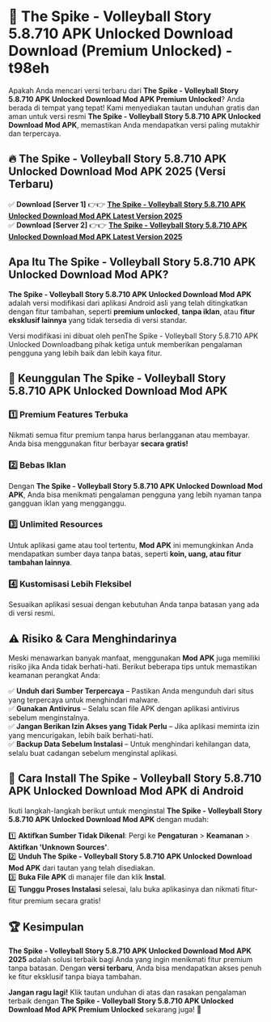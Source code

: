 # 🎯 The Spike - Volleyball Story 5.8.710 APK Unlocked Download  Download (Premium Unlocked) -  t98eh

Apakah Anda mencari versi terbaru dari **The Spike - Volleyball Story 5.8.710 APK Unlocked Download Mod APK Premium Unlocked**? Anda berada di tempat yang tepat! Kami menyediakan tautan unduhan gratis dan aman untuk versi resmi **The Spike - Volleyball Story 5.8.710 APK Unlocked Download Mod APK**, memastikan Anda mendapatkan versi paling mutakhir dan terpercaya.

## 🔥 The Spike - Volleyball Story 5.8.710 APK Unlocked Download Mod APK 2025 (Versi Terbaru)

✅ **Download [Server 1]** 👉👉 [**The Spike - Volleyball Story 5.8.710 APK Unlocked Download Mod APK Latest Version 2025**](https://momento.my/?title=The_Spike_-_Volleyball_Story_5.8.710_APK_Unlocked_Download)  
✅ **Download [Server 2]** 👉👉 [**The Spike - Volleyball Story 5.8.710 APK Unlocked Download Mod APK Latest Version 2025**](https://momento.my/?title=The_Spike_-_Volleyball_Story_5.8.710_APK_Unlocked_Download)  

## Apa Itu The Spike - Volleyball Story 5.8.710 APK Unlocked Download Mod APK?

**The Spike - Volleyball Story 5.8.710 APK Unlocked Download Mod APK** adalah versi modifikasi dari aplikasi Android asli yang telah ditingkatkan dengan fitur tambahan, seperti **premium unlocked**, **tanpa iklan**, atau **fitur eksklusif lainnya** yang tidak tersedia di versi standar.

Versi modifikasi ini dibuat oleh penThe Spike - Volleyball Story 5.8.710 APK Unlocked Downloadbang pihak ketiga untuk memberikan pengalaman pengguna yang lebih baik dan lebih kaya fitur.

## 🎯 Keunggulan The Spike - Volleyball Story 5.8.710 APK Unlocked Download Mod APK

### 1️⃣ Premium Features Terbuka
Nikmati semua fitur premium tanpa harus berlangganan atau membayar. Anda bisa menggunakan fitur berbayar **secara gratis!**

### 2️⃣ Bebas Iklan
Dengan **The Spike - Volleyball Story 5.8.710 APK Unlocked Download Mod APK**, Anda bisa menikmati pengalaman pengguna yang lebih nyaman tanpa gangguan iklan yang mengganggu.

### 3️⃣ Unlimited Resources
Untuk aplikasi game atau tool tertentu, **Mod APK** ini memungkinkan Anda mendapatkan sumber daya tanpa batas, seperti **koin, uang, atau fitur tambahan lainnya**.

### 4️⃣ Kustomisasi Lebih Fleksibel
Sesuaikan aplikasi sesuai dengan kebutuhan Anda tanpa batasan yang ada di versi resmi.

## ⚠️ Risiko & Cara Menghindarinya

Meski menawarkan banyak manfaat, menggunakan **Mod APK** juga memiliki risiko jika Anda tidak berhati-hati. Berikut beberapa tips untuk memastikan keamanan perangkat Anda:

✅ **Unduh dari Sumber Terpercaya** – Pastikan Anda mengunduh dari situs yang terpercaya untuk menghindari malware.  
✅ **Gunakan Antivirus** – Selalu scan file APK dengan aplikasi antivirus sebelum menginstalnya.  
✅ **Jangan Berikan Izin Akses yang Tidak Perlu** – Jika aplikasi meminta izin yang mencurigakan, lebih baik berhati-hati.  
✅ **Backup Data Sebelum Instalasi** – Untuk menghindari kehilangan data, selalu buat cadangan sebelum menginstal aplikasi.

## 📌 Cara Install The Spike - Volleyball Story 5.8.710 APK Unlocked Download Mod APK di Android

Ikuti langkah-langkah berikut untuk menginstal **The Spike - Volleyball Story 5.8.710 APK Unlocked Download Mod APK** dengan mudah:

1️⃣ **Aktifkan Sumber Tidak Dikenal**: Pergi ke **Pengaturan** > **Keamanan** > **Aktifkan 'Unknown Sources'**.  
2️⃣ **Unduh The Spike - Volleyball Story 5.8.710 APK Unlocked Download Mod APK** dari tautan yang telah disediakan.  
3️⃣ **Buka File APK** di manajer file dan klik **Instal**.  
4️⃣ **Tunggu Proses Instalasi** selesai, lalu buka aplikasinya dan nikmati fitur-fitur premium secara gratis!

## 🏆 Kesimpulan

**The Spike - Volleyball Story 5.8.710 APK Unlocked Download Mod APK 2025** adalah solusi terbaik bagi Anda yang ingin menikmati fitur premium tanpa batasan. Dengan **versi terbaru**, Anda bisa mendapatkan akses penuh ke fitur eksklusif tanpa biaya tambahan.

**Jangan ragu lagi!** Klik tautan unduhan di atas dan rasakan pengalaman terbaik dengan **The Spike - Volleyball Story 5.8.710 APK Unlocked Download Mod APK Premium Unlocked** sekarang juga! 🚀
